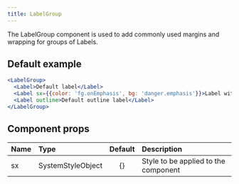 ```yaml
---
title: LabelGroup
---
```


The LabelGroup component is used to add commonly used margins and wrapping for groups of Labels.

## Default example

```jsx live
<LabelGroup>
  <Label>Default label</Label>
  <Label sx={{color: 'fg.onEmphasis', bg: 'danger.emphasis'}}>Label with background indicating a closed PR state</Label>
  <Label outline>Default outline label</Label>
</LabelGroup>
```

## Component props

| Name | Type              | Default | Description                          |
| :--- | :---------------- | :-----: | :----------------------------------- |
| sx   | SystemStyleObject |   {}    | Style to be applied to the component |
